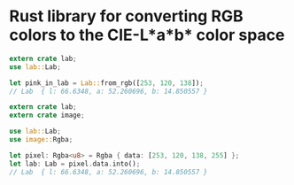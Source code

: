 # Rust library for converting RGB colors to the CIE-L\*a\*b\* color space

```rust
extern crate lab;
use lab::Lab;

let pink_in_lab = Lab::from_rgb([253, 120, 138]);
// Lab  { l: 66.6348, a: 52.260696, b: 14.850557 }
```

```rust
extern crate lab;
extern crate image;

use lab::Lab;
use image::Rgba;

let pixel: Rgba<u8> = Rgba { data: [253, 120, 138, 255] };
let lab: Lab = pixel.data.into();
// Lab  { l: 66.6348, a: 52.260696, b: 14.850557 }
```
